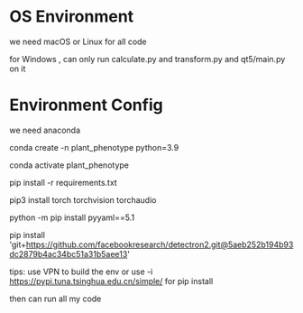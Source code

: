 # OS Environment
we need macOS or Linux for all code

for Windows , can only run calculate.py and transform.py  and qt5/main.py on it

# Environment Config
we need anaconda

conda create -n plant_phenotype python=3.9

conda activate plant_phenotype

pip install -r requirements.txt

pip3 install torch torchvision torchaudio

python -m pip install pyyaml==5.1

pip install 'git+https://github.com/facebookresearch/detectron2.git@5aeb252b194b93dc2879b4ac34bc51a31b5aee13'

tips: use VPN to build the env or use -i https://pypi.tuna.tsinghua.edu.cn/simple/ for pip install

then can run all my code
